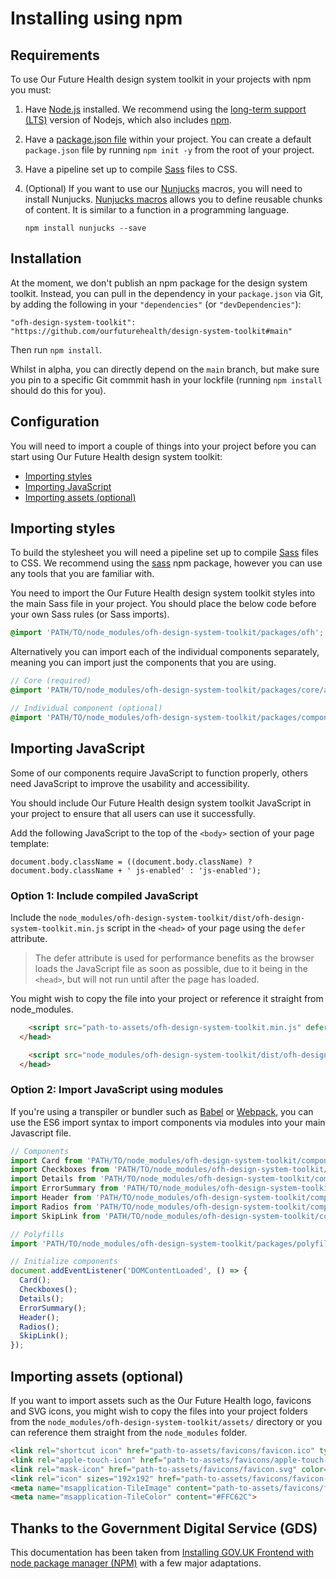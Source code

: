 # Installing using npm

## Requirements

To use Our Future Health design system toolkit in your projects with npm you must:

1. Have [Node.js](https://nodejs.org/en/) installed. We recommend using the [long-term support (LTS)](https://nodejs.org/en/download/) version of Nodejs, which also includes [npm](https://www.npmjs.com/).

2. Have a [package.json file](https://docs.npmjs.com/files/package.json) within your project. You can create a default `package.json` file by running `npm init -y` from the root of your project.

3. Have a pipeline set up to compile [Sass](https://sass-lang.com/) files to CSS.

4. (Optional) If you want to use our [Nunjucks](https://mozilla.github.io/nunjucks/) macros, you will need to install Nunjucks. [Nunjucks macros](https://mozilla.github.io/nunjucks/templating.html#macro) allows you to define reusable chunks of content. It is similar to a function in a programming language.

    ```
    npm install nunjucks --save
    ````

## Installation

At the moment, we don't publish an npm package for the design system toolkit. Instead, you can pull in the dependency in your `package.json` via Git, by adding the following in your `"dependencies"` (or `"devDependencies"`):

```
"ofh-design-system-toolkit": "https://github.com/ourfuturehealth/design-system-toolkit#main"
```

Then run `npm install`.

Whilst in alpha, you can directly depend on the `main` branch, but make sure you pin to a specific Git commmit hash in your lockfile (running `npm install` should do this for you).

## Configuration

You will need to import a couple of things into your project before you can start using Our Future Health design system toolkit:

- [Importing styles](#importing-styles)
- [Importing JavaScript](#importing-javascript)
- [Importing assets (optional)](#importing-assets-optional)

## Importing styles

To build the stylesheet you will need a pipeline set up to compile [Sass](https://sass-lang.com/) files to CSS. We recommend using the [sass](https://www.npmjs.com/package/sass) npm package, however you can use any tools that you are familiar with.

You need to import the Our Future Health design system toolkit styles into the main Sass file in your project. You should place the below code before your own Sass rules (or Sass imports).

```SCSS
@import 'PATH/TO/node_modules/ofh-design-system-toolkit/packages/ofh';
```

Alternatively you can import each of the individual components separately, meaning you can import just the components that you are using.

```SCSS
// Core (required)
@import 'PATH/TO/node_modules/ofh-design-system-toolkit/packages/core/all';

// Individual component (optional)
@import 'PATH/TO/node_modules/ofh-design-system-toolkit/packages/components/action-link/action-link';
```

## Importing JavaScript

Some of our components require JavaScript to function properly, others need JavaScript to improve the usability and accessibility.

You should include Our Future Health design system toolkit JavaScript in your project to ensure that all users can use it successfully.

Add the following JavaScript to the top of the `<body>` section of your page template:

```
document.body.className = ((document.body.className) ? document.body.className + ' js-enabled' : 'js-enabled');
```

### Option 1: Include compiled JavaScript

Include the `node_modules/ofh-design-system-toolkit/dist/ofh-design-system-toolkit.min.js` script in the `<head>` of your page using the `defer` attribute.

> The defer attribute is used for performance benefits as the browser loads the JavaScript file as soon as possible, due to it being in the `<head>`, but will not run until after the page has loaded.

You might wish to copy the file into your project or reference it straight from node_modules.

```html
    <script src="path-to-assets/ofh-design-system-toolkit.min.js" defer></script>
  </head>
```

```html
    <script src="node_modules/ofh-design-system-toolkit/dist/ofh-design-system-toolkit.min.js" defer></script>
  </head>
```

### Option 2: Import JavaScript using modules

If you're using a transpiler or bundler such as [Babel](https://babeljs.io/) or [Webpack](https://webpack.js.org/), you can use the ES6 import syntax to import components via modules into your main Javascript file.

```javascript
// Components
import Card from 'PATH/TO/node_modules/ofh-design-system-toolkit/components/card/card';
import Checkboxes from 'PATH/TO/node_modules/ofh-design-system-toolkit/components/checkboxes/checkboxes';
import Details from 'PATH/TO/node_modules/ofh-design-system-toolkit/components/details/details';
import ErrorSummary from 'PATH/TO/node_modules/ofh-design-system-toolkit/components/error-summary/error-summary';
import Header from 'PATH/TO/node_modules/ofh-design-system-toolkit/components/header/header';
import Radios from 'PATH/TO/node_modules/ofh-design-system-toolkit/components/radios/radios';
import SkipLink from 'PATH/TO/node_modules/ofh-design-system-toolkit/components/skip-link/skip-link';

// Polyfills
import 'PATH/TO/node_modules/ofh-design-system-toolkit/packages/polyfills';

// Initialize components
document.addEventListener('DOMContentLoaded', () => {
  Card();
  Checkboxes();
  Details();
  ErrorSummary();
  Header();
  Radios();
  SkipLink();
});
```

## Importing assets (optional)

If you want to import assets such as the Our Future Health logo, favicons and SVG icons, you might wish to copy the files into your project folders from the `node_modules/ofh-design-system-toolkit/assets/` directory or you can reference them straight from the `node_modules` folder.

```html
<link rel="shortcut icon" href="path-to-assets/favicons/favicon.ico" type="image/x-icon">
<link rel="apple-touch-icon" href="path-to-assets/favicons/apple-touch-icon-180x180.png">
<link rel="mask-icon" href="path-to-assets/favicons/favicon.svg" color="#FFC62C">
<link rel="icon" sizes="192x192" href="path-to-assets/favicons/favicon-192x192.png">
<meta name="msapplication-TileImage" content="path-to-assets/favicons/favicon-270x270.png">
<meta name="msapplication-TileColor" content="#FFC62C">
```

## Thanks to the Government Digital Service (GDS)

This documentation has been taken from [Installing GOV.UK Frontend with node package manager (NPM)](https://github.com/alphagov/govuk-frontend/blob/master/docs/installation/installing-with-npm.md) with a few major adaptations.
